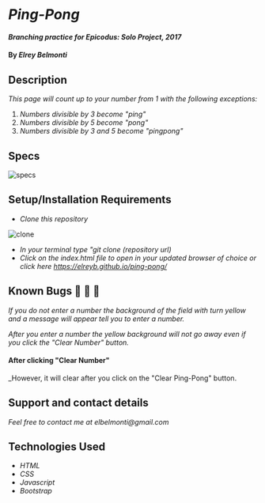 # _Ping-Pong_

#### _Branching practice for Epicodus: Solo Project, 2017_

#### By _**Elrey Belmonti**_

## Description

_This page will count up to your number from 1 with the following exceptions:_

1. _Numbers divisible by 3 become "ping"_
2. _Numbers divisible by 5 become "pong"_
3. _Numbers divisible by 3 and 5 become "pingpong"_

## Specs

![specs](https://user-images.githubusercontent.com/20192033/29470347-dd77f178-8400-11e7-9d32-98dca772efb7.png)

## Setup/Installation Requirements

* _Clone this repository_

![clone](https://user-images.githubusercontent.com/20192033/29469981-709df288-83ff-11e7-9147-a9b55c6f8f27.png)

* _In your terminal type "git clone (repository url)_
* _Click on the index.html file to open in your updated browser of choice or click here https://elreyb.github.io/ping-pong/_

## Known Bugs 🐛 🐛 🐛

_If you do not enter a number the background of the field with turn yellow and a message will appear tell you to enter a number._



_After you enter a number the yellow background will not go away even if you click the "Clear Number" button._


#### After clicking "Clear Number"


_However, it will clear after you click on the "Clear Ping-Pong" button.


## Support and contact details

_Feel free to contact me at elbelmonti@gmail.com_

## Technologies Used

* _HTML_
* _CSS_
* _Javascript_
* _Bootstrap_
